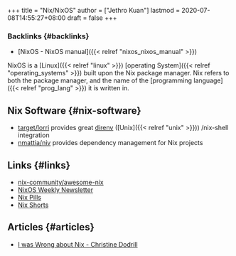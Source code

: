 +++
title = "Nix/NixOS"
author = ["Jethro Kuan"]
lastmod = 2020-07-08T14:55:27+08:00
draft = false
+++

### Backlinks {#backlinks}

- [NixOS - NixOS manual]({{< relref "nixos_nixos_manual" >}})

NixOS is a [Linux]({{< relref "linux" >}}) [operating System]({{< relref "operating_systems" >}}) built upon the Nix package manager. Nix
refers to both the package manager, and the name of the [programming
language]({{< relref "prog_lang" >}}) it is written in.

## Nix Software {#nix-software}

- [target/lorri](https://github.com/target/lorri) provides great [direnv](https://direnv.net/) ([Unix]({{< relref "unix" >}})) /nix-shell integration
- [nmattia/niv](https://github.com/nmattia/niv) provides dependency management for Nix projects

## Links {#links}

- [nix-community/awesome-nix](https://github.com/nix-community/awesome-nix)
- [NixOS Weekly Newsletter](https://weekly.nixos.org/)
- [Nix Pills](https://nixos.org/nixos/nix-pills/)
- [Nix Shorts](https://github.com/justinwoo/nix-shorts)

## Articles {#articles}

- [I was Wrong about Nix - Christine Dodrill](https://christine.website/blog/i-was-wrong-about-nix-2020-02-10)

